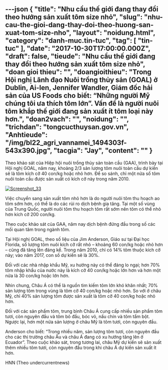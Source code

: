 ---json
{
    "title": "Nhu cầu thế giới đang thay đổi theo hướng sản xuất tôm size nhỏ",
    "slug": "nhu-cau-the-gioi-dang-thay-doi-theo-huong-san-xuat-tom-size-nho",
    "layout": "noidung.html",
    "category": "danh-muc.tin-tuc",
    "tag": [
        "tin-tuc"
    ],
    "date": "2017-10-30T17:00:00.000Z",
    "draft": false,
    "tieude": "Nhu cầu thế giới đang thay đổi theo hướng sản xuất tôm size nhỏ",
    "doan gioi thieu": "",
    "doangioithieu": "Trong Hội nghị Lãnh đạo Nuôi trồng thủy sản (GOAL) ở Dublin, Ai-len, Jennifer Wandler, Giám đốc hải sản của US Foods cho biết: “Những người Mỹ chúng tôi ưa thích tôm lớn”. Vấn đề là người nuôi tôm khắp thế giới đang sản xuất ít tôm loại này hơn.",
    "doan2vach": "",
    "noidung": "",
    "trichdan": "tongcucthuysan.gov.vn",
    "Anhtieude": "/img/bl22_agri_vannamei_1494303f-543x390.jpg",
    "tacgia": "Jay",
    "__content__": ""
}
---
<p><span style="font-size:14px">Theo khảo s&aacute;t của Hiệp hội nu&ocirc;i trồng thủy sản to&agrave;n cầu (GAA), tr&igrave;nh b&agrave;y tại Hội nghị GOAL, năm nay, khoảng 2/3 sản lượng t&ocirc;m nu&ocirc;i to&agrave;n cầu dự kiến ​​sẽ l&agrave; t&ocirc;m k&iacute;ch cỡ 40 con/kg hoặc nhỏ hơn. Để so s&aacute;nh, chỉ một nửa số t&ocirc;m nu&ocirc;i to&agrave;n cầu được sản xuất c&oacute; k&iacute;ch cỡ n&agrave;y trong năm 2010.</span></p>

<p><span style="font-size:14px"><a href="http://bioaqua.vn/nganh-nuoi-tom-toan-cau-thay-doi-theo-huong-san-xuat-tom-nho-hon/screenshot_33/" rel="attachment wp-att-6194"><img alt="Screenshot_33" src="http://bioaqua.vn/wp-content/uploads/Screenshot_33.jpg" /></a></span></p>

<p><span style="font-size:14px">Việc chuyển sang sản xuất t&ocirc;m nhỏ hơn l&agrave; do người nu&ocirc;i t&ocirc;m thu hoạch ao t&ocirc;m sớm hơn, c&oacute; thể l&agrave; do c&aacute;c rủi ro dịch bệnh gia tăng. Tại một số v&ugrave;ng của Trung Quốc, người nu&ocirc;i t&ocirc;m thu hoạch t&ocirc;m rất sớm n&ecirc;n t&ocirc;m c&oacute; thể nhỏ hơn k&iacute;ch cỡ 200 con/kg.</span></p>

<p><span style="font-size:14px">Theo cuộc khảo s&aacute;t của GAA, năm nay dịch bệnh đứng đầu trong số c&aacute;c mối quan t&acirc;m trong ng&agrave;nh t&ocirc;m.</span></p>

<p><span style="font-size:14px">Tại Hội nghị GOAL, theo số liệu của Jim Anderson, Gi&aacute;o sư tại Đại học Florida, số lượng t&ocirc;m nu&ocirc;i k&iacute;ch cỡ rất nhỏ &ndash; khoảng 60 con/kg hoặc nhỏ hơn &ndash; cũng đ&atilde; tăng l&ecirc;n đ&aacute;ng kể. Trong năm 2010, chỉ c&oacute; 14% t&ocirc;m thuộc k&iacute;ch cỡ n&agrave;y; v&agrave;o năm 2017, con số dự kiến ​​sẽ l&agrave; 30%.</span></p>

<p><span style="font-size:14px">Đối với c&aacute;c nh&agrave; nhập khẩu Mỹ, xu hướng n&agrave;y c&oacute; thể đ&aacute;ng lo ngại; hơn 70% t&ocirc;m nhập khẩu của nước n&agrave;y l&agrave; k&iacute;ch cỡ 40 con/kg hoặc lớn hơn v&agrave; hơn một nửa l&agrave; 30 con/kg hoặc lớn hơn.</span></p>

<p><span style="font-size:14px">Nh&igrave;n chung, Ch&acirc;u &Aacute; c&oacute; thể l&agrave; nguồn t&igrave;m kiếm t&ocirc;m lớn kh&oacute; khăn nhất; 70% sản lượng t&ocirc;m trong v&ugrave;ng l&agrave; t&ocirc;m cỡ 40 con/kg hoặc nhỏ hơn. So với ở ch&acirc;u Mỹ, chỉ 40% sản lượng t&ocirc;m được sản xuất l&agrave; t&ocirc;m cỡ 40 con/kg hoặc nhỏ hơn.</span></p>

<p><span style="font-size:14px">Đối với c&aacute;c sản phẩm t&ocirc;m, trung b&igrave;nh Ch&acirc;u &Aacute; cung cấp nhiều sản phẩm t&ocirc;m tươi, c&ograve;n nguy&ecirc;n đầu v&agrave; t&ocirc;m bỏ đầu, b&oacute;c vỏ, nấu ch&iacute;n v&agrave; t&ocirc;m tẩm bột. Ngược lại, hơn một nửa sản lượng ở ch&acirc;u Mỹ l&agrave; t&ocirc;m tươi, c&ograve;n nguy&ecirc;n đầu.</span></p>

<p><span style="font-size:14px">Anderson cho biết: &ldquo;Trong nhiều năm, sản lượng t&ocirc;m tươi, c&ograve;n nguy&ecirc;n đầu cho c&aacute;c thị trường ch&acirc;u &Acirc;u v&agrave; ch&acirc;u &Aacute; đang c&oacute; xu hướng tăng l&ecirc;n ở Ecuador&rdquo;. Theo cuộc khảo s&aacute;t, trong tương lai, ch&acirc;u Mỹ dự kiến sẽ sản xuất th&ecirc;m nhiều t&ocirc;m tươi, c&ograve;n nguy&ecirc;n đầu trong khi ch&acirc;u &Aacute; dự kiến ​​sản xuất &iacute;t hơn.</span></p>

<p><span style="font-size:14px">HNN (Theo undercurrentnews)</span></p>
